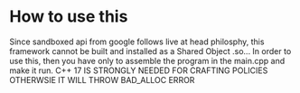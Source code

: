 # How to use this
Since sandboxed api from google follows live at head philosphy, this framework cannot be built and installed as a Shared Object .so...
In order to use this, then you have only to assemble the program in the main.cpp and make it run.
C++ 17 IS STRONGLY NEEDED FOR CRAFTING POLICIES OTHERWSIE IT WILL THROW 
BAD_ALLOC ERROR
